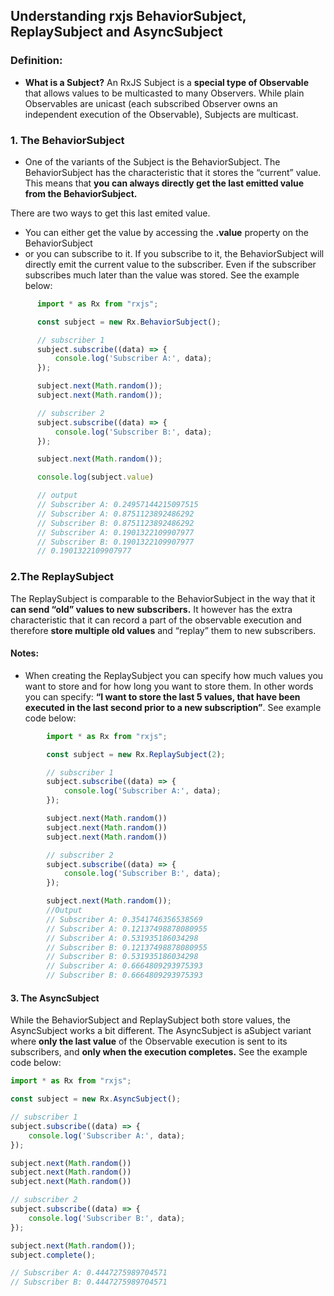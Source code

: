## Understanding rxjs BehaviorSubject, ReplaySubject and AsyncSubject

### Definition: 
- **What is a Subject?** An RxJS Subject is a **special type of Observable** that allows values to be multicasted to many Observers. While plain Observables are unicast (each subscribed Observer owns an independent execution of the Observable), Subjects are multicast.

### 1. The BehaviorSubject

- One of the variants of the Subject is the BehaviorSubject. The BehaviorSubject has the characteristic that it stores the “current” value. This means that **you can always directly get the last emitted value from the BehaviorSubject.**

There are two ways to get this last emited value. 
 - You can either get the value by accessing the **.value** property on the BehaviorSubject 
  - or you can subscribe to it. If you subscribe to it, the BehaviorSubject will directly emit the current value to the subscriber. Even if the subscriber subscribes much later than the value was stored. See the example below:


  ```javascript
        import * as Rx from "rxjs";

        const subject = new Rx.BehaviorSubject();

        // subscriber 1
        subject.subscribe((data) => {
            console.log('Subscriber A:', data);
        });

        subject.next(Math.random());
        subject.next(Math.random());

        // subscriber 2
        subject.subscribe((data) => {
            console.log('Subscriber B:', data);
        });

        subject.next(Math.random());

        console.log(subject.value)

        // output
        // Subscriber A: 0.24957144215097515
        // Subscriber A: 0.8751123892486292
        // Subscriber B: 0.8751123892486292
        // Subscriber A: 0.1901322109907977
        // Subscriber B: 0.1901322109907977
        // 0.1901322109907977
  ```


### 2.The ReplaySubject
The ReplaySubject is comparable to the BehaviorSubject in the way that it **can send “old” values to new subscribers.** It however has the extra characteristic that it can record a part of the observable execution and therefore **store multiple old values** and “replay” them to new subscribers.

#### Notes: 

- When creating the ReplaySubject you can specify how much values you want to store and for how long you want to store them. In other words you can specify: **“I want to store the last 5 values, that have been executed in the last second prior to a new subscription”**. See example code below:

```javascript
        import * as Rx from "rxjs";

        const subject = new Rx.ReplaySubject(2);

        // subscriber 1
        subject.subscribe((data) => {
            console.log('Subscriber A:', data);
        });

        subject.next(Math.random())
        subject.next(Math.random())
        subject.next(Math.random())

        // subscriber 2
        subject.subscribe((data) => {
            console.log('Subscriber B:', data);
        });

        subject.next(Math.random());
        //Output
        // Subscriber A: 0.3541746356538569
        // Subscriber A: 0.12137498878080955
        // Subscriber A: 0.531935186034298
        // Subscriber B: 0.12137498878080955
        // Subscriber B: 0.531935186034298
        // Subscriber A: 0.6664809293975393
        // Subscriber B: 0.6664809293975393


```

#### 3. The AsyncSubject
While the BehaviorSubject and ReplaySubject both store values, the AsyncSubject works a bit different. The AsyncSubject is aSubject variant where **only the last value** of the Observable execution is sent to its subscribers, and **only when the execution completes.** See the example code below:


```javascript
import * as Rx from "rxjs";

const subject = new Rx.AsyncSubject();

// subscriber 1
subject.subscribe((data) => {
    console.log('Subscriber A:', data);
});

subject.next(Math.random())
subject.next(Math.random())
subject.next(Math.random())

// subscriber 2
subject.subscribe((data) => {
    console.log('Subscriber B:', data);
});

subject.next(Math.random());
subject.complete();

// Subscriber A: 0.4447275989704571
// Subscriber B: 0.4447275989704571


```